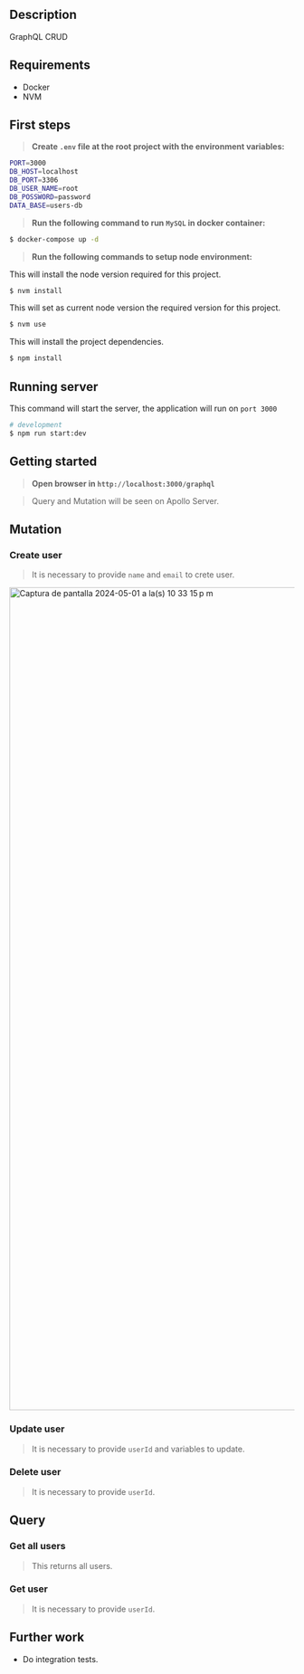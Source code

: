 ## Description
GraphQL CRUD
## Requirements
* Docker
* NVM

## First steps
> **Create `.env` file at the root project with the environment variables:**

```sh
PORT=3000
DB_HOST=localhost
DB_PORT=3306
DB_USER_NAME=root
DB_POSSWORD=password
DATA_BASE=users-db
```
> **Run the following command to run `MySQL` in docker container:**
```bash
$ docker-compose up -d
```
> **Run the following commands to setup node environment:**

This will install the node version required for this project.
```bash
$ nvm install 
```

This will set as current node version the required version for this project.
```bash
$ nvm use 
```

This will install the project dependencies.
```bash
$ npm install
```
## Running server
This command will start the server, the application will run on `port 3000`

```bash
# development
$ npm run start:dev
```

## Getting started
> **Open browser in `http://localhost:3000/graphql`**

> Query and Mutation will be seen on Apollo Server.

## Mutation
### Create user
> It is necessary to provide `name` and `email` to crete user.
<img width="1455" alt="Captura de pantalla 2024-05-01 a la(s) 10 33 15 p m" src="https://github.com/repositomar/nestjs-graphql-crud/assets/94940686/b71a5001-9194-43bd-a4ec-131a55907614">


### Update user
> It is necessary to provide `userId` and variables to update.

### Delete user
> It is necessary to provide `userId`.

## Query
### Get all users
> This returns all users.

### Get user
> It is necessary to provide `userId`.

## Further work
* Do integration tests.
